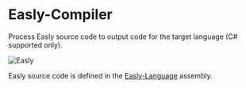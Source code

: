 # Easly-Compiler

Process Easly source code to output code for the target language (C# supported only).

![Easly](https://www.easly.org/images/16.png)

Easly source code is defined in the [Easly-Language](https://github.com/dlebansais/Easly-Language/) assembly.
